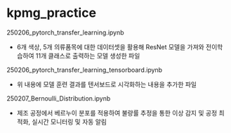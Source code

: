 # kpmg_practice

250206_pytorch_transfer_learning.ipynb
 - 6개 색상, 5개 의류품목에 대한 데이터셋을 활용해 ResNet 모델을 가져와 전이학습하여 11개 클래스로 출력하는 모델 생성한 파일

250206_pytorch_transfer_learning_tensorboard.ipynb
 - 위 내용에 모델 훈련 결과를 텐서보드로 시각화하는 내용을 추가한 파일

250207_Bernoulli_Distribution.ipynb
 - 제조 공정에서 베르누이 분포를 적용하여 불량률 추정을 통한 이상 감지 및 공정 최적화, 실시간 모니터링 및 자동 알림
